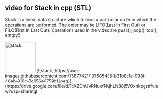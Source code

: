 ## video for Stack in cpp (STL) ##
Stack is a linear data structure which follows a particular order in which the operations are performed.
The order may be LIFO(Last In First Out) or FILO(First In Last Out).
Operations used in the video are push(), pop(), top(), emtpy()

<img src="https://user-images.githubusercontent.com/76877421/137585435-b31b8c1e-998f-46eb-816c-7c956e6759b1.jpeg" alt="stack" width="100" height="100">
[![stack](https://user-images.githubusercontent.com/76877421/137585435-b31b8c1e-998f-46eb-816c-7c956e6759b1.jpeg)](https://drive.google.com/file/d/1dXZDhUVRNuxfNvjhLN88j5VOxnkpgstf/view?usp=sharing)
